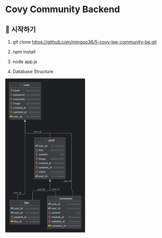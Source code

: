 # Covy Community Backend

## 🚀 시작하기

1. git clone https://github.com/mingoo36/5-covy-lee-community-be.git

2. npm install
   
3. node app.js

4. Database Structure
<img src="./community_DB.png" alt="Database Structure" width="50%" height=50%>
